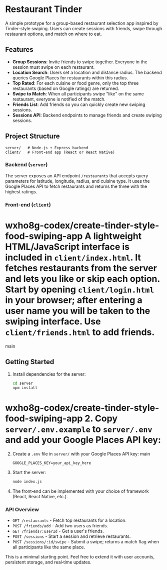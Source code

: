 # Restaurant Tinder

A simple prototype for a group-based restaurant selection app inspired by Tinder-style swiping. Users can create sessions with friends, swipe through restaurant options, and match on where to eat.

## Features

- **Group Sessions**: Invite friends to swipe together. Everyone in the session must swipe on each restaurant.
- **Location Search**: Users set a location and distance radius. The backend queries Google Places for restaurants within this radius.
- **Top Rated**: For each cuisine or food genre, only the top three restaurants (based on Google ratings) are returned.
- **Swipe to Match**: When all participants swipe "like" on the same restaurant, everyone is notified of the match.
- **Friends List**: Add friends so you can quickly create new swiping sessions.
- **Sessions API**: Backend endpoints to manage friends and create swiping sessions.

## Project Structure

```
server/   # Node.js + Express backend
client/   # Front‑end app (React or React Native)
```

### Backend (`server`)

The server exposes an API endpoint `/restaurants` that accepts query parameters for latitude, longitude, radius, and cuisine type. It uses the Google Places API to fetch restaurants and returns the three with the highest ratings.

### Front‑end (`client`)

wxho8g-codex/create-tinder-style-food-swiping-app
A lightweight HTML/JavaScript interface is included in `client/index.html`. It fetches restaurants from the server and lets you like or skip each option. Start by opening `client/login.html` in your browser; after entering a user name you will be taken to the swiping interface. Use `client/friends.html` to add friends.
=======

 main

## Getting Started

1. Install dependencies for the server:
   ```bash
   cd server
   npm install
   ```
 wxho8g-codex/create-tinder-style-food-swiping-app
2. Copy `server/.env.example` to `server/.env` and add your Google Places API key:
=======
2. Create a `.env` file in `server/` with your Google Places API key:
 main
   ```
   GOOGLE_PLACES_KEY=your_api_key_here
   ```
3. Start the server:
   ```bash
   node index.js
   ```
4. The front‑end can be implemented with your choice of framework (React, React Native, etc.).

### API Overview

- `GET /restaurants` - Fetch top restaurants for a location.
- `POST /friends/add` - Add two users as friends.
- `GET /friends/:userId` - Get a user's friends.
- `POST /sessions` - Start a session and retrieve restaurants.
- `POST /sessions/:id/swipe` - Submit a swipe; returns a match flag when all participants like the same place.

This is a minimal starting point. Feel free to extend it with user accounts, persistent storage, and real‑time updates.
